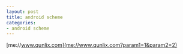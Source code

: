 ```yaml
---
layout: post
title: android scheme
categories:
- android scheme
---
```

[me://www.qunlix.com](me://www.qunlix.com?param1=1&param2=2)
